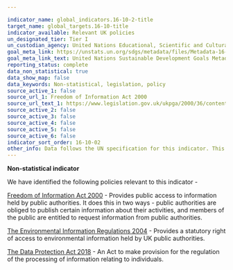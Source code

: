 ```yaml
---

indicator_name: global_indicators.16-10-2-title
target_name: global_targets.16-10-title
indicator_available: Relevant UK policies
un_designated_tier: Tier I
un_custodian_agency: United Nations Educational, Scientific and Cultural Organization - Institute for Statistics (UNESCO-UIS)
goal_meta_link: https://unstats.un.org/sdgs/metadata/files/Metadata-16-10-02.pdf
goal_meta_link_text: United Nations Sustainable Development Goals Metadata (PDF 82.8 KB)
reporting_status: complete
data_non_statistical: true
data_show_map: false
data_keywords: Non-statistical, legislation, policy
source_active_1: false
source_url_1: Freedom of Information Act 2000
source_url_text_1: https://www.legislation.gov.uk/ukpga/2000/36/contents
source_active_2: false
source_active_3: false
source_active_4: false
source_active_5: false
source_active_6: false
indicator_sort_order: 16-10-02
other_info: Data follows the UN specification for this indicator. This indicator has been identified in collaboration with topic experts.
---
```

**Non-statistical indicator**

We have identified the following policies relevant to this indicator -

[Freedom of Information Act 2000](https://www.legislation.gov.uk/ukpga/2000/36/contents) - Provides public access to information held by public authorities. It does this in two ways - public authorities are obliged to publish certain information about their activities, and members of the public are entitled to request information from public authorities.

[The Environmental Information Regulations 2004](https://www.legislation.gov.uk/uksi/2004/3391/part/2) - Provides a statutory right of access to environmental information held by UK public authorities.

[The Data Protection Act 2018](http://www.legislation.gov.uk/ukpga/2018/12/contents/enacted) - An Act to make provision for the regulation of the processing of information relating to individuals.<br><br>